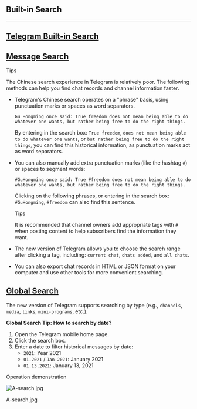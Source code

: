 ## Built-in Search

---

## [Telegram Built-in Search](#telegram-built-in-search)

## [Message Search](#message-search)

Tips

The Chinese search experience in Telegram is relatively poor. The following methods can help you find chat records and channel information faster.

- Telegram's Chinese search operates on a "phrase" basis, using punctuation marks or spaces as word separators.

  `Gu Hongming once said: True freedom does not mean being able to do whatever one wants, but rather being free to do the right things.`

  By entering in the search box: `True freedom`, `does not mean being able to do whatever one wants`, or `but rather being free to do the right things`, you can find this historical information, as punctuation marks act as word separators.

- You can also manually add extra punctuation marks (like the hashtag `#`) or spaces to segment words:

  `#GuHongming once said: True #freedom does not mean being able to do whatever one wants, but rather being free to do the right things.`

  Clicking on the following phrases, or entering in the search box: `#GuHongming`, `#freedom` can also find this sentence.

  Tips

  It is recommended that channel owners add appropriate tags with `#` when posting content to help subscribers find the information they want.

- The new version of Telegram allows you to choose the search range after clicking a tag, including: `current chat`, `chats added`, and `all chats`.
- You can also export chat records in HTML or JSON format on your computer and use other tools for more convenient searching.

## [Global Search](#global-search)

The new version of Telegram supports searching by type (e.g., `channels`, `media`, `links`, `mini-programs`, etc.).

**Global Search Tip: How to search by date?**

1.  Open the Telegram mobile home page.
2.  Click the search box.
3.  Enter a date to filter historical messages by date:
    - `2021`: Year 2021
    - `01.2021` / `Jan 2021`: January 2021
    - `01.13.2021`: January 13, 2021

Operation demonstration

![A-search.jpg](https://cdn.jsdelivr.net/gh/tgwiki/images/A/search.jpg)

A-search.jpg